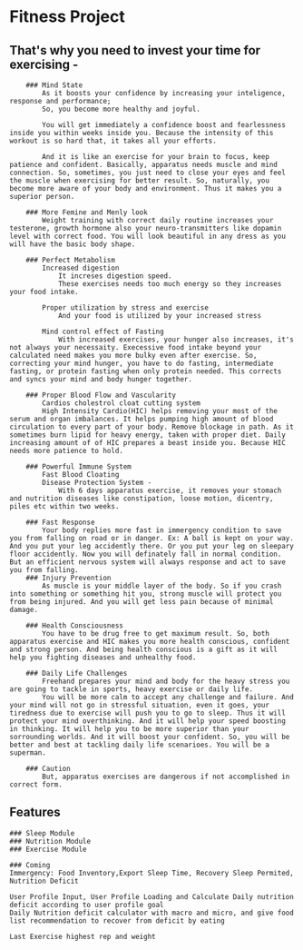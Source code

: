 # Fitness Project
## That's why you need to invest your time for exercising -
		### Mind State
			As it boosts your confidence by increasing your inteligence, response and performance;
			So, you become more healthy and joyful.
			
			You will get immediately a confidence boost and fearlessness inside you within weeks inside you. Because the intensity of this workout is so hard that, it takes all your efforts.

			And it is like an exercise for your brain to focus, keep patience and confident. Basically, apparatus needs muscle and mind connection. So, sometimes, you just need to close your eyes and feel the muscle when exercising for better result. So, naturally, you become more aware of your body and environment. Thus it makes you a superior person.

		### More Femine and Menly look
			Weight training with correct daily routine increases your testerone, growth hormone also your neuro-transmitters like dopamin level with correct food. You will look beautiful in any dress as you will have the basic body shape. 

		### Perfect Metabolism
			Increased digestion
				It increses digestion speed.
				These exercises needs too much energy so they increases your food intake. 

			Proper utilization by stress and exercise
				And your food is utilized by your increased stress
			
			Mind control effect of Fasting
				With increased exercises, your hunger also increases, it's not always your necessaity. Execessive food intake beyond your calculated need makes you more bulky even after exercise. So, correcting your mind hunger, you have to do fasting, intermediate fasting, or protein fasting when only protein needed. This corrects and syncs your mind and body hunger together.

		### Proper Blood Flow and Vascularity
			Cardios cholestrol cloat cutting system
			High Intensity Cardio(HIC) helps removing your most of the serum and organ imbalances. It helps pumping high amount of blood circulation to every part of your body. Remove blockage in path. As it sometimes burn lipid for heavy energy, taken with proper diet. Daily increasing amount of of HIC prepares a beast inside you. Because HIC needs more patience to hold.

		### Powerful Immune System
			Fast Blood Cloating
			Disease Protection System -
				With 6 days apparatus exercise, it removes your stomach and nutrition diseases like constipation, loose motion, dicentry, piles etc within two weeks.
			
		### Fast Response
			Your body replies more fast in immergency condition to save you from falling on road or in danger. Ex: A ball is kept on your way. And you put your leg accidently there. Or you put your leg on sleepary floor accidently. Now you will definately fall in normal condition. But an efficient nervous system will always response and act to save you from falling.
		### Injury Prevention
			As muscle is your middle layer of the body. So if you crash into something or something hit you, strong muscle will protect you from being injured. And you will get less pain because of minimal damage.

		### Health Consciousness
			You have to be drug free to get maximum result. So, both apparatus exercise and HIC makes you more health conscious, confident and strong person. And being health conscious is a gift as it will help you fighting diseases and unhealthy food.

		### Daily Life Challenges
			Freehand prepares your mind and body for the heavy stress you are going to tackle in sports, heavy exercise or daily life.
			You will be more calm to accept any challenge and failure. And your mind will not go in stressful situation, even it goes, your tiredness due to exercise will push you to go to sleep. Thus it will protect your mind overthinking. And it will help your speed boosting in thinking. It will help you to be more superior than your sorrounding worlds. And it will boost your confident. So, you will be better and best at tackling daily life scenarioes. You will be a superman.

		### Caution
			But, apparatus exercises are dangerous if not accomplished in correct form.


## Features
	### Sleep Module
	### Nutrition Module
	### Exercise Module
	
	### Coming
	Immergency: Food Inventory,Export Sleep Time, Recovery Sleep Permited, Nutrition Deficit

	User Profile Input, User Profile Loading and Calculate Daily nutrition deficit according to user profile goal
	Daily Nutrition deficit calculator with macro and micro, and give food list recommendation to recover from deficit by eating

	Last Exercise highest rep and weight

